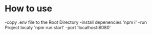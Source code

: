 # How to use 
-copy .env file to the Root Directory
-install depenencies 'npm i'
-run Project localy 'npm run start'
-port 'localhost:8080'